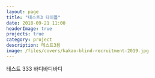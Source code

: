 ```yaml
---
layout: page
title: "테스트3 타이틀"
date: 2018-09-21 11:00
headerImage: true
projects: true
category: project
description: 테스트3욤
image: /files/covers/kakao-blind-recruitment-2019.jpg
---
```


테스트 333 바디바디바디
